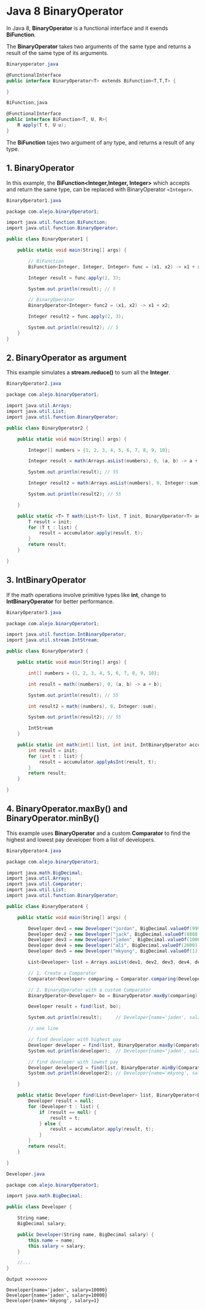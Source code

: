 # Java 8 BinaryOperator #

In Java 8, **BinaryOperator** is a functional interface and it exends **BiFunction**.

The **BinaryOperator** takes two arguments of the same type and returns a result of the same type of its arguments.

```cs
Binaryoperator.java

@FunctionalInterface
public interface BinaryOperator<T> extends BiFunction<T,T,T> {

}
```

```cs
BiFunction,java

@FunctionalInterface
public interface BiFunction<T, U, R>{
    R apply(T t, U u);
}
```
The **BiFunction** tajes two argument of any type, and returns a result of any type.


## 1. BinaryOperator

In this example, the **BiFunction<Integer,Integer, Integer>** which accepts and return the same type, can be replaced with BinaryOperator `<Integer>`. 

```cs
BinaryOperator1.java

package com.alejo.binaryOperator1;

import java.util.function.BiFunction;
import java.util.function.BinaryOperator;

public class BinaryOperator1 {

    public static void main(String[] args) {

        // BiFunction
        BiFunction<Integer, Integer, Integer> func = (x1, x2) -> x1 + x2;

        Integer result = func.apply(2, 3);

        System.out.println(result); // 5

        // BinaryOperator
        BinaryOperator<Integer> func2 = (x1, x2) -> x1 + x2;

        Integer result2 = func.apply(2, 3);

        System.out.println(result2); // 5
    }
}

```

## 2. BinaryOperator as argument

This example simulates a **stream.reduce()** to sum all the **Integer**.

```cs
BinaryOperator2.java

package com.alejo.binaryOperator1;

import java.util.Arrays;
import java.util.List;
import java.util.function.BinaryOperator;

public class BinaryOperator2 {

    public static void main(String[] args) {

        Integer[] numbers = {1, 2, 3, 4, 5, 6, 7, 8, 9, 10};

        Integer result = math(Arrays.asList(numbers), 0, (a, b) -> a + b);

        System.out.println(result); // 55

        Integer result2 = math(Arrays.asList(numbers), 0, Integer::sum);

        System.out.println(result2); // 55

    }

    public static <T> T math(List<T> list, T init, BinaryOperator<T> accumulator) {
        T result = init;
        for (T t : list) {
            result = accumulator.apply(result, t);
        }
        return result;
    }

}

```

## 3. IntBinaryOperator

If the math operations involve primitive types like **int**, change to **IntBinaryOperator** for better performance.


```cs
BinaryOperator3.java

package com.alejo.binaryOperator1;

import java.util.function.IntBinaryOperator;
import java.util.stream.IntStream;

public class BinaryOperator3 {

    public static void main(String[] args) {

        int[] numbers = {1, 2, 3, 4, 5, 6, 7, 8, 9, 10};

        int result = math((numbers), 0, (a, b) -> a + b);

        System.out.println(result); // 55

        int result2 = math((numbers), 0, Integer::sum);

        System.out.println(result2); // 55

        IntStream
    }

    public static int math(int[] list, int init, IntBinaryOperator accumulator) {
        int result = init;
        for (int t : list) {
            result = accumulator.applyAsInt(result, t);
        }
        return result;
    }

}
```

## 4. BinaryOperator.maxBy() and BinaryOperator.minBy()

This example uses **BinaryOperator** and a custom **Comparator** to find the highest and lowest pay developer from a list of developers.

```cs
BinaryOperator4.java

package com.alejo.binaryOperator1;

import java.math.BigDecimal;
import java.util.Arrays;
import java.util.Comparator;
import java.util.List;
import java.util.function.BinaryOperator;

public class BinaryOperator4 {

    public static void main(String[] args) {

        Developer dev1 = new Developer("jordan", BigDecimal.valueOf(9999));
        Developer dev2 = new Developer("jack", BigDecimal.valueOf(8888));
        Developer dev3 = new Developer("jaden", BigDecimal.valueOf(10000));
        Developer dev4 = new Developer("ali", BigDecimal.valueOf(2000));
        Developer dev5 = new Developer("mkyong", BigDecimal.valueOf(1));

        List<Developer> list = Arrays.asList(dev1, dev2, dev3, dev4, dev5);

        // 1. Create a Comparator
        Comparator<Developer> comparing = Comparator.comparing(Developer::getSalary);

        // 2. BinaryOperator with a custom Comparator
        BinaryOperator<Developer> bo = BinaryOperator.maxBy(comparing);

        Developer result = find(list, bo);

        System.out.println(result);     // Developer{name='jaden', salary=10000}

        // one line

        // find developer with highest pay
        Developer developer = find(list, BinaryOperator.maxBy(Comparator.comparing(Developer::getSalary)));
        System.out.println(developer);  // Developer{name='jaden', salary=10000}

        // find developer with lowest pay
        Developer developer2 = find(list, BinaryOperator.minBy(Comparator.comparing(Developer::getSalary)));
        System.out.println(developer2); // Developer{name='mkyong', salary=1}

    }

    public static Developer find(List<Developer> list, BinaryOperator<Developer> accumulator) {
        Developer result = null;
        for (Developer t : list) {
            if (result == null) {
                result = t;
            } else {
                result = accumulator.apply(result, t);
            }
        }
        return result;
    }

}
```

```cs
Developer.java

package com.alejo.binaryOperator1;

import java.math.BigDecimal;

public class Developer {

    String name;
    BigDecimal salary;

    public Developer(String name, BigDecimal salary) {
        this.name = name;
        this.salary = salary;
    }

    //...
}
```

```
Output >>>>>>>>

Developer{name='jaden', salary=10000}
Developer{name='jaden', salary=10000}
Developer{name='mkyong', salary=1}

```

